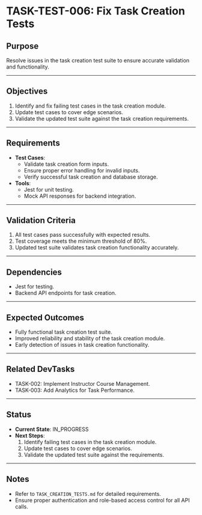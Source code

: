 # TASK-TEST-006: Fix Task Creation Tests

## Purpose

Resolve issues in the task creation test suite to ensure accurate validation and functionality.

---

## Objectives

1. Identify and fix failing test cases in the task creation module.
2. Update test cases to cover edge scenarios.
3. Validate the updated test suite against the task creation requirements.

---

## Requirements

- **Test Cases**:
  - Validate task creation form inputs.
  - Ensure proper error handling for invalid inputs.
  - Verify successful task creation and database storage.
- **Tools**:
  - Jest for unit testing.
  - Mock API responses for backend integration.

---

## Validation Criteria

1. All test cases pass successfully with expected results.
2. Test coverage meets the minimum threshold of 80%.
3. Updated test suite validates task creation functionality accurately.

---

## Dependencies

- Jest for testing.
- Backend API endpoints for task creation.

---

## Expected Outcomes

- Fully functional task creation test suite.
- Improved reliability and stability of the task creation module.
- Early detection of issues in task creation functionality.

---

## Related DevTasks

- TASK-002: Implement Instructor Course Management.
- TASK-003: Add Analytics for Task Performance.

---

## Status

- **Current State**: IN_PROGRESS
- **Next Steps**:
  1. Identify failing test cases in the task creation module.
  2. Update test cases to cover edge scenarios.
  3. Validate the updated test suite against the requirements.

---

## Notes

- Refer to `TASK_CREATION_TESTS.md` for detailed requirements.
- Ensure proper authentication and role-based access control for all API calls.
